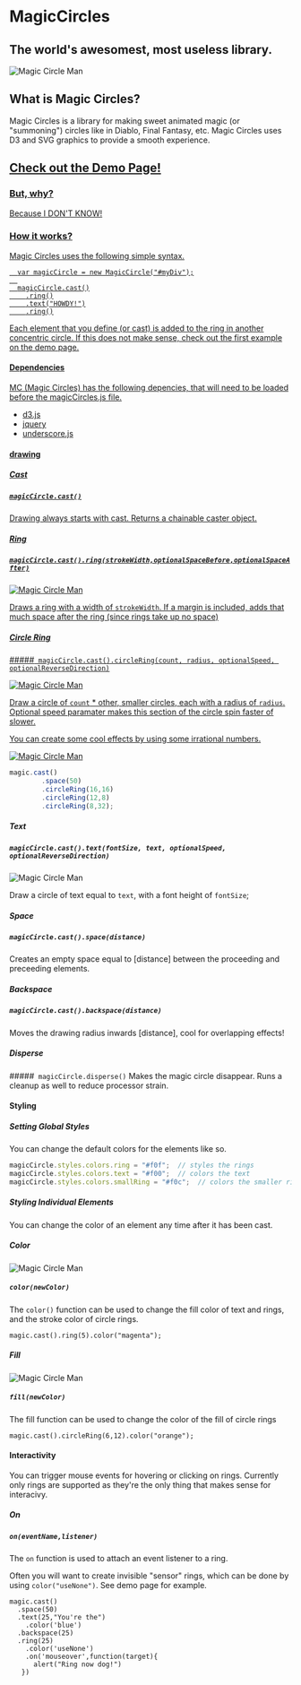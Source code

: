 MagicCircles
============

The world's awesomest, most useless library.
-----------------------------

![Magic Circle Man](https://raw.githubusercontent.com/danielstern/MagicCircles/master/project_images/logo.jpg)

What is Magic Circles?
--------
Magic Circles is a library for making sweet animated magic (or "summoning") circles like in Diablo, Final Fantasy, etc. Magic Circles uses D3 and SVG graphics to provide a smooth experience.

<h2>
  <a href="http://azureda.com/magicCircles/demo.html">Check out the Demo Page!
</h2>

### But, why?
Because I DON'T KNOW!

### How it works?
Magic Circles uses the following simple syntax.

```
  var magicCircle = new MagicCircle("#myDiv");
  
  magicCircle.cast()
    .ring()
    .text("HOWDY!")
    .ring()
```

Each element that you define (or cast) is added to the ring in another concentric circle. If this does not make sense, check out the first example on the demo page.

#### Dependencies
MC (Magic Circles) has the following depencies, that will need to be loaded before the magicCircles.js file.

- d3.js
- jquery
- underscore.js


#### drawing

##### Cast
##### `magicCircle.cast()`
Drawing always starts with cast. Returns a chainable caster object.
 
##### Ring 
##### `magicCircle.cast().ring(strokeWidth,optionalSpaceBefore,optionalSpaceAfter)`

![Magic Circle Man](https://raw.githubusercontent.com/danielstern/MagicCircles/master/project_images/ring.jpg)

Draws a ring with a width of `strokeWidth`. If a margin is included, adds that much space after the ring (since rings take up no space)

##### Circle Ring  
#####` magicCircle.cast().circleRing(count, radius, optionalSpeed, optionalReverseDirection)`

![Magic Circle Man](https://raw.githubusercontent.com/danielstern/MagicCircles/master/project_images/circleRing1.jpg)

Draw a circle of `count` * other, smaller circles, each with a radius of `radius`. Optional speed paramater makes this section of the circle spin faster of slower.

You can create some cool effects by using some irrational numbers.

![Magic Circle Man](https://raw.githubusercontent.com/danielstern/MagicCircles/master/project_images/circleRing2.jpg)

```javascript
magic.cast()
		.space(50)
		.circleRing(16,16)
		.circleRing(12,8)
		.circleRing(8,32);
```

##### Text
##### `magicCircle.cast().text(fontSize, text, optionalSpeed, optionalReverseDirection)`

![Magic Circle Man](https://raw.githubusercontent.com/danielstern/MagicCircles/master/project_images/text.jpg)

Draw a circle of text equal to `text`, with a font height of `fontSize`;

##### Space
##### `magicCircle.cast().space(distance)`
Creates an empty space equal to [distance] between the proceeding and preceeding elements.

##### Backspace
##### `magicCircle.cast().backspace(distance)`
Moves the drawing radius inwards [distance], cool for overlapping effects!

##### Disperse
#####` magicCircle.disperse()`
Makes the magic circle disappear. Runs a cleanup as well to reduce processor strain.


#### Styling
##### Setting Global Styles

You can change the default colors for the elements like so.

```javascript
magicCircle.styles.colors.ring = "#f0f";  // styles the rings
magicCircle.styles.colors.text = "#f00";  // colors the text
magicCircle.styles.colors.smallRing = "#f0c";  // colors the smaller rings in circleRing()
```

##### Styling Individual Elements

You can change the color of an element any time after it has been cast.

##### Color
![Magic Circle Man](https://raw.githubusercontent.com/danielstern/MagicCircles/master/project_images/colors.jpg)
##### `color(newColor)`

The `color()` function can be used to change the fill color of text and rings, and the stroke color of circle rings.

```
magic.cast().ring(5).color("magenta");
```

##### Fill
![Magic Circle Man](https://raw.githubusercontent.com/danielstern/MagicCircles/master/project_images/fill.jpg)
##### `fill(newColor)`

The fill function can be used to change the color of the fill of circle rings

```
magic.cast().circleRing(6,12).color("orange");
```

#### Interactivity
You can trigger mouse events for hovering or clicking on rings. Currently only rings are supported as they're the only thing that makes sense for interacivy.

##### On
##### `on(eventName,listener)`

The `on` function is used to attach an event listener to a ring. 

Often you will want to create invisible "sensor" rings, which can be done by using `color("useNone")`. See demo page for example.

```
magic.cast()
  .space(50)
  .text(25,"You're the")
    .color('blue')
  .backspace(25)
  .ring(25)
    .color('useNone')
    .on('mouseover',function(target){
      alert("Ring now dog!")
   })
```